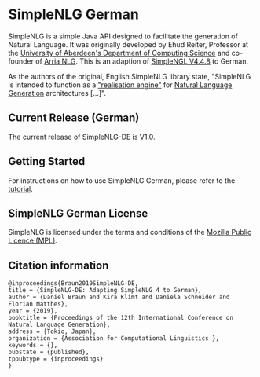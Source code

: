 # SimpleNLG German
SimpleNLG is a simple Java API designed to facilitate the generation of Natural Language. It was originally developed by Ehud Reiter, Professor at the [University of Aberdeen's Department of Computing Science](http://www.abdn.ac.uk/ncs/departments/computing-science/index.php) and co-founder of [Arria NLG](https://www.arria.com). This is an adaption of [SimpleNGL V4.4.8](https://github.com/simplenlg/simplenlg) to German.

As the authors of the original, English SimpleNLG library state, "SimpleNLG is intended to function as a ["realisation engine"](https://en.wikipedia.org/wiki/Realization_(linguistics)) for [Natural Language Generation](https://en.wikipedia.org/wiki/Natural-language_generation) architectures [...]".

## Current Release (German)
The current release of SimpleNLG-DE is V1.0.

## Getting Started
For instructions on how to use SimpleNLG German, please refer to the [tutorial](https://github.com/sebischair/SimpleNLG-DE/wiki).

## SimpleNLG German License
SimpleNLG is licensed under the terms and conditions of the [Mozilla Public Licence (MPL)](https://www.mozilla.org/en-US/MPL/).

## Citation information
```
@inproceedings{Braun2019SimpleNLG-DE,
title = {SimpleNLG-DE: Adapting SimpleNLG 4 to German},
author = {Daniel Braun and Kira Klimt and Daniela Schneider and Florian Matthes},
year = {2019},
booktitle = {Proceedings of the 12th International Conference on Natural Language Generation},
address = {Tokio, Japan},
organization = {Association for Computational Linguistics },
keywords = {},
pubstate = {published},
tppubtype = {inproceedings}
}
```
